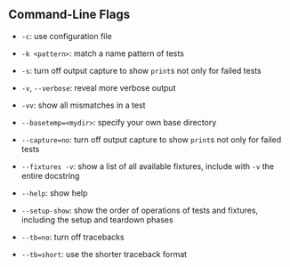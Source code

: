## Command-Line Flags 

- `-c`: use configuration file

- `-k <pattern>`: match a name pattern of tests

- `-s`: turn off output capture to show `print`s not only for failed tests

- `-v`, `--verbose`: reveal more verbose output

- `-vv`: show all mismatches in a test

- `--basetemp=<mydir>`: specify your own base directory

- `--capture=no`: turn off output capture to show `print`s not only for failed tests

- `--fixtures -v`: show a list of all available fixtures, include with `-v` the entire docstring

- `--help`: show help

- `--setup-show`: show the order of operations of tests and fixtures, including the setup and teardown phases

- `--tb=no`: turn off tracebacks

- `--tb=short`: use the shorter traceback format
